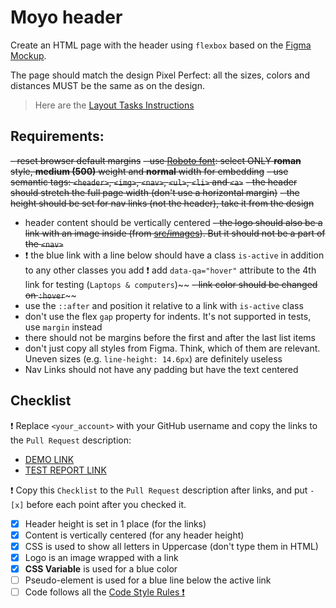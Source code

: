 # Moyo header
Create an HTML page with the header using `flexbox` based on the [Figma Mockup](https://www.figma.com/file/1sog2rmfyCjnVxkeZ3ptnc/MOYO-%2F-Header?node-id=0%3A1&mode=dev).

The page should match the design Pixel Perfect: all the sizes, colors and distances MUST be the same as on the design.

> Here are the [Layout Tasks Instructions](https://mate-academy.github.io/layout_task-guideline)

## Requirements:

~~- reset browser default margins~~
~~- use [Roboto font](https://fonts.google.com/specimen/Roboto): select ONLY **roman** style, **medium (500)** weight and **normal** width for embedding~~
~~- use semantic tags: `<header>`, `<img>`, `<nav>`, `<ul>`, `<li>` and `<a>`~~
~~- the header should stretch the full page width (don't use a horizontal margin)~~
~~- the height should be set for nav links (not the header), take it from the design~~
- header content should be vertically centered
~~- the logo should also be a link with an image inside (from [src/images](src/images)). But it should not be a part of the `<nav>`~~
- ❗️ the blue link with a line below should have a class `is-active` in addition to any other classes you add
 ❗️ add `data-qa="hover"` attribute to the 4th link for testing (`Laptops & computers`)~~
~~- link color should be changed on `:hover`~~~~
- use the `::after` and position it relative to a link with `is-active` class
- don't use the flex `gap` property for indents. It's not supported in tests, use `margin` instead
- there should not be margins before the first and after the last list items
- don't just copy all styles from Figma. Think, which of them are relevant. Uneven sizes (e.g. `line-height: 14.6px`) are definitely useless
- Nav Links should not have any padding but have the text centered

## Checklist

❗️ Replace `<your_account>` with your GitHub username and copy the links to the `Pull Request` description:

- [DEMO LINK](https://disiol.github.io/layout_moyo-header/)
- [TEST REPORT LINK](https://disiol.github.io/layout_moyo-header/report/html_report/)

❗️ Copy this `Checklist` to the `Pull Request` description after links, and put `- [x]` before each point after you checked it.

- [X] Header height is set in 1 place (for the links)
- [X] Content is vertically centered (for any header height)
- [X] CSS is used to show all letters in Uppercase (don't type them in HTML)
- [X] Logo is an image wrapped with a link
- [X] **CSS Variable** is used for a blue color
- [ ] Pseudo-element is used for a blue line below the active link
- [ ] Code follows all the [Code Style Rules ❗️](./checklist.md)
